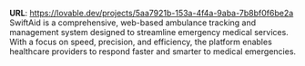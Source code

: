 **URL**: https://lovable.dev/projects/5aa7921b-153a-4f4a-9aba-7b8bf0f6be2a
SwiftAid is a comprehensive, web-based ambulance tracking and management system designed to streamline emergency medical services. With a focus on speed, precision, and efficiency, the platform enables healthcare providers to respond faster and smarter to medical emergencies.
